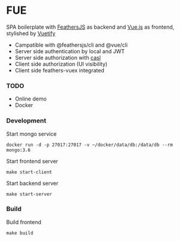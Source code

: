 # FUE

SPA boilerplate with [FeathersJS](https://feathersjs.com/) as backend and [Vue.js](https://vuejs.org/) as frontend, stylished by [Vuetify](https://vuetifyjs.com/en/)

- Campatible with @feathersjs/cli and @vue/cli
- Server side authentication by local and JWT
- Server side authorization with [casl](https://github.com/stalniy/casl)
- Client side authorization (UI visibility)
- Client side feathers-vuex integrated

### TODO

- Online demo
- Docker

### Development

Start mongo service

`docker run -d -p 27017:27017 -v ~/docker/data/db:/data/db --rm mongo:3.6`

Start frontend server

`make start-client`

Start backend server

`make start-server`

### Build

Build frontend

`make build`
